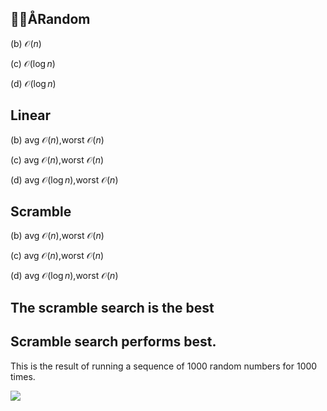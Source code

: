 ## ÅRandom

(b) $\mathcal{O}(n)$

(c) $\mathcal{O}(\log n)$

(d)  $\mathcal{O}(\log n)$

 

## Linear

(b) avg $\mathcal{O}(n)$,worst $\mathcal{O}(n)$

(c) avg $\mathcal{O}(n)$,worst $\mathcal{O}(n)$

(d) avg  $\mathcal{O}(\log n)$,worst $\mathcal{O}(n)$

 

## Scramble

(b) avg $\mathcal{O}(n)$,worst $\mathcal{O}(n)$

(c) avg $\mathcal{O}(n)$,worst $\mathcal{O}(n)$

(d) avg $\mathcal{O}(\log n)$,worst $\mathcal{O}(n)$

## The scramble search is the best

## Scramble search performs best.

This is the result of running a sequence of 1000 random numbers for 1000 times. 

![](report.assets/image-20191205202455147.png)